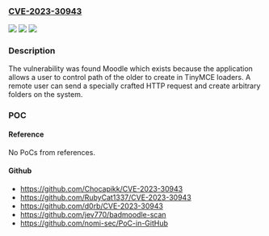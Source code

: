 ### [CVE-2023-30943](https://cve.mitre.org/cgi-bin/cvename.cgi?name=CVE-2023-30943)
![](https://img.shields.io/static/v1?label=Product&message=n%2Fa&color=blue)
![](https://img.shields.io/static/v1?label=Version&message=n%2Fa&color=blue)
![](https://img.shields.io/static/v1?label=Vulnerability&message=External%20Control%20of%20File%20Name%20or%20Path&color=brighgreen)

### Description

The vulnerability was found Moodle which exists because the application allows a user to control path of the older to create in TinyMCE loaders. A remote user can send a specially crafted HTTP request and create arbitrary folders on the system.

### POC

#### Reference
No PoCs from references.

#### Github
- https://github.com/Chocapikk/CVE-2023-30943
- https://github.com/RubyCat1337/CVE-2023-30943
- https://github.com/d0rb/CVE-2023-30943
- https://github.com/jev770/badmoodle-scan
- https://github.com/nomi-sec/PoC-in-GitHub

